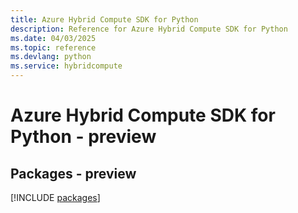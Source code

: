 ```yaml
---
title: Azure Hybrid Compute SDK for Python
description: Reference for Azure Hybrid Compute SDK for Python
ms.date: 04/03/2025
ms.topic: reference
ms.devlang: python
ms.service: hybridcompute
---
```

# Azure Hybrid Compute SDK for Python - preview
## Packages - preview
[!INCLUDE [packages](hybrid-compute-index.md)]